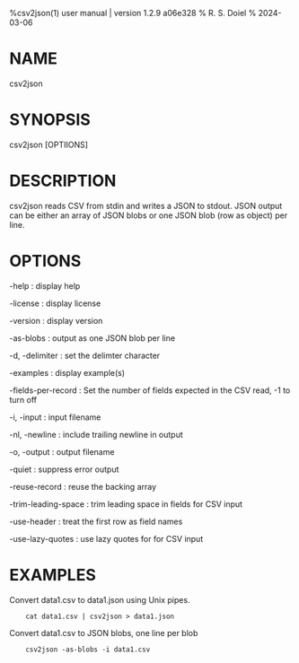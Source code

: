 %csv2json(1) user manual | version 1.2.9 a06e328
% R. S. Doiel
% 2024-03-06

# NAME

csv2json

# SYNOPSIS

csv2json [OPTIIONS]

# DESCRIPTION

csv2json reads CSV from stdin and writes a JSON to stdout. JSON output
can be either an array of JSON blobs or one JSON blob (row as object)
per line.

# OPTIONS

-help
: display help

-license
: display license

-version
: display version

-as-blobs
: output as one JSON blob per line

-d, -delimiter
: set the delimter character

-examples
: display example(s)

-fields-per-record
: Set the number of fields expected in the CSV read, -1 to turn off

-i, -input
: input filename

-nl, -newline
: include trailing newline in output

-o, -output
: output filename

-quiet
: suppress error output

-reuse-record
: reuse the backing array

-trim-leading-space
: trim leading space in fields for CSV input

-use-header
: treat the first row as field names

-use-lazy-quotes
: use lazy quotes for for CSV input


# EXAMPLES

Convert data1.csv to data1.json using Unix pipes.

~~~
    cat data1.csv | csv2json > data1.json
~~~

Convert data1.csv to JSON blobs, one line per blob

~~~
    csv2json -as-blobs -i data1.csv
~~~



